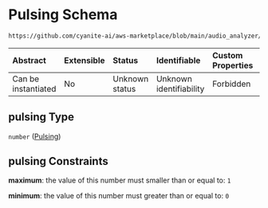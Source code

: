 # Pulsing Schema

```txt
https://github.com/cyanite-ai/aws-marketplace/blob/main/audio_analyzer/schemes/marketplace_v1/schema/TaggingV8.schema.json#/$defs/MovementScoresV1/properties/pulsing
```



| Abstract            | Extensible | Status         | Identifiable            | Custom Properties | Additional Properties | Access Restrictions | Defined In                                                                     |
| :------------------ | :--------- | :------------- | :---------------------- | :---------------- | :-------------------- | :------------------ | :----------------------------------------------------------------------------- |
| Can be instantiated | No         | Unknown status | Unknown identifiability | Forbidden         | Allowed               | none                | [TaggingV8.schema.json\*](../out/TaggingV8.schema.json "open original schema") |

## pulsing Type

`number` ([Pulsing](taggingv8-defs-movementscoresv1-properties-pulsing.md))

## pulsing Constraints

**maximum**: the value of this number must smaller than or equal to: `1`

**minimum**: the value of this number must greater than or equal to: `0`
